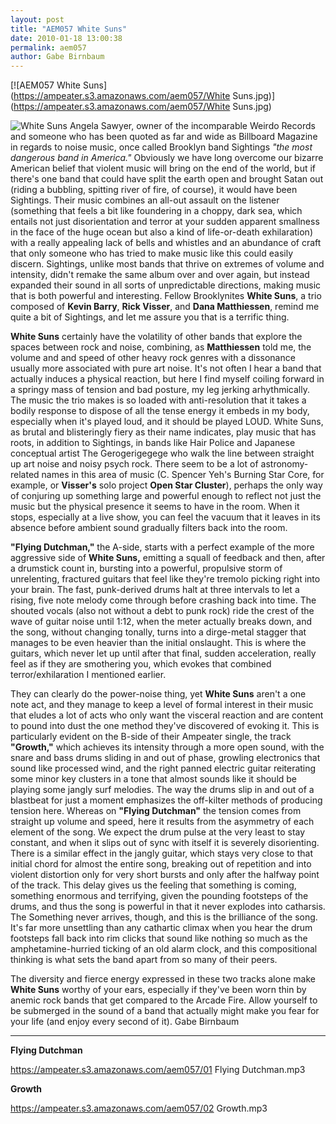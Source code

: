 ```yaml
---
layout: post
title: "AEM057 White Suns"
date: 2010-01-18 13:00:38
permalink: aem057
author: Gabe Birnbaum
---
```

[![AEM057 White Suns](https://ampeater.s3.amazonaws.com/aem057/White Suns.jpg)](https://ampeater.s3.amazonaws.com/aem057/White Suns.jpg)

![](http://ampeatermusic.com/wp-content/uploads/2010/01/White-Suns-300x200.jpg "White Suns") Angela Sawyer, owner of the incomparable Weirdo Records and someone who has been quoted as far and wide as Billboard Magazine in regards to noise music, once called Brooklyn band Sightings _"the most dangerous band in America."_ Obviously we have long overcome our bizarre American belief that violent music will bring on the end of the world, but if there's one band that could have split the earth open and brought Satan out (riding a bubbling, spitting river of fire, of course), it would have been Sightings. Their music combines an all-out assault on the listener (something that feels a bit like foundering in a choppy, dark sea, which entails not just disorientation and terror at your sudden apparent smallness in the face of the huge ocean but also a kind of life-or-death exhilaration) with a really appealing lack of bells and whistles and an abundance of craft that only someone who has tried to make music like this could easily discern. Sightings, unlike most bands that thrive on extremes of volume and intensity, didn't remake the same album over and over again, but instead expanded their sound in all sorts of unpredictable directions, making music that is both powerful and interesting. Fellow Brooklynites **White Suns**, a trio composed of **Kevin Barry**, **Rick Visser**, and **Dana Matthiessen**, remind me quite a bit of Sightings, and let me assure you that is a terrific thing.

<!-- more -->

**White Suns** certainly have the volatility of other bands that explore the spaces between rock and noise, combining, as **Matthiessen** told me, the volume and and speed of other heavy rock genres with a dissonance usually more associated with pure art noise. It's not often I hear a band that actually induces a physical reaction, but here I find myself coiling forward in a springy mass of tension and bad posture, my leg jerking arhythmically. The music the trio makes is so loaded with anti-resolution that it takes a bodily response to dispose of all the tense energy it embeds in my body, especially when it's played loud, and it should be played LOUD. White Suns, as brutal and blisteringly fiery as their name indicates, play music that has roots, in addition to Sightings, in bands like Hair Police and Japanese conceptual artist The Gerogerigegege who walk the line between straight up art noise and noisy psych rock. There seem to be a lot of astronomy-related names in this area of music (C. Spencer Yeh's Burning Star Core, for example, or **Visser's** solo project **Open Star Cluster**), perhaps the only way of conjuring up something large and powerful enough to reflect not just the music but the physical presence it seems to have in the room. When it stops, especially at a live show, you can feel the vacuum that it leaves in its absence before ambient sound gradually filters back into the room.

**"Flying Dutchman,"** the A-side, starts with a perfect example of the more aggressive side of **White Suns,** emitting a squall of feedback and then, after a drumstick count in, bursting into a powerful, propulsive storm of unrelenting, fractured guitars that feel like they're tremolo picking right into your brain. The fast, punk-derived drums halt at three intervals to let a rising, five note melody come through before crashing back into time. The shouted vocals (also not without a debt to punk rock) ride the crest of the wave of guitar noise until 1:12, when the meter actually breaks down, and the song, without changing tonally, turns into a dirge-metal stagger that manages to be even heavier than the initial onslaught. This is where the guitars, which never let up until after that final, sudden acceleration, really feel as if they are smothering you, which evokes that combined terror/exhilaration I mentioned earlier.

They can clearly do the power-noise thing, yet **White Suns** aren't a one note act, and they manage to keep a level of formal interest in their music that eludes a lot of acts who only want the visceral reaction and are content to pound into dust the one method they've discovered of evoking it. This is particularly evident on the B-side of their Ampeater single, the track **"Growth,"** which achieves its intensity through a more open sound, with the snare and bass drums sliding in and out of phase, growling electronics that sound like processed wind, and the right panned electric guitar reiterating some minor key clusters in a tone that almost sounds like it should be playing some jangly surf melodies. The way the drums slip in and out of a blastbeat for just a moment emphasizes the off-kilter methods of producing tension here. Whereas on **"Flying Dutchman"** the tension comes from straight up volume and speed, here it results from the asymmetry of each element of the song. We expect the drum pulse at the very least to stay constant, and when it slips out of sync with itself it is severely disorienting. There is a similar effect in the jangly guitar, which stays very close to that initial chord for almost the entire song, breaking out of repetition and into violent distortion only for very short bursts and only after the halfway point of the track. This delay gives us the feeling that something is coming, something enormous and terrifying, given the pounding footsteps of the drums, and thus the song is powerful in that it never explodes into catharsis. The Something never arrives, though, and this is the brilliance of the song. It's far more unsettling than any cathartic climax when you hear the drum footsteps fall back into rim clicks that sound like nothing so much as the amphetamine-hurried ticking of an old alarm clock, and this compositional thinking is what sets the band apart from so many of their peers.

The diversity and fierce energy expressed in these two tracks alone make **White Suns** worthy of your ears, especially if they've been worn thin by anemic rock bands that get compared to the Arcade Fire. Allow yourself to be submerged in the sound of a band that actually might make you fear for your life (and enjoy every second of it). Gabe Birnbaum

---

**Flying Dutchman**

https://ampeater.s3.amazonaws.com/aem057/01 Flying Dutchman.mp3

**Growth**

https://ampeater.s3.amazonaws.com/aem057/02 Growth.mp3

